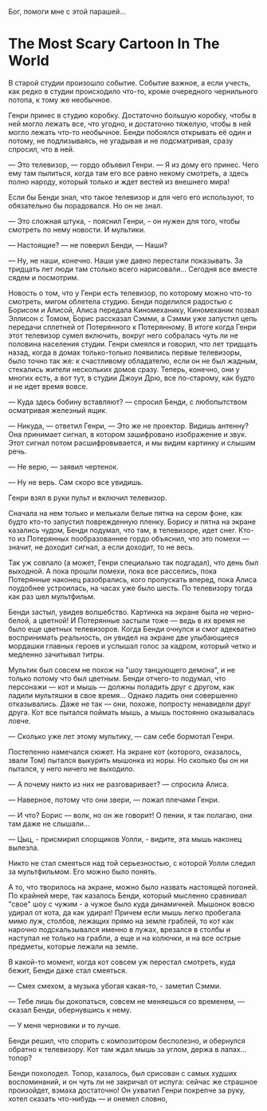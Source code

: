 Бог, помоги мне с этой парашей...
# The Most Scary Cartoon In The World

В старой студии произошло событие. Событие важное, а если учесть, как редко в студии происходило что-то, кроме очередного чернильного потопа, к тому же необычное.

Генри принес в студию коробку. Достаточно большую коробку, чтобы в ней могло лежать все, что угодно, и достаточно тяжелую, чтобы в ней могло лежать что-то необычное. Бенди побоялся открывать её один и потому, не подлизываясь, не угадывая и не подсматривая, сразу спросил, что в ней.

— Это телевизор, — гордо объявил Генри. — Я из дому его принес. Чего ему там пылиться, когда там его все равно некому смотреть, а здесь полно народу, который только и ждет вестей из внешнего мира!
 
Если бы Бенди знал, что такое телевизор и для чего его используют, то обязательно бы порадовался. Но он не знал.
 
— Это сложная штука, - пояснил Генри, – он нужен для того, чтобы смотреть по нему новости. И мультики.

— Настоящие? — не поверил Бенди, — Наши?

— Ну, не наши, конечно. Наши уже давно перестали показывать. За тридцать лет люди там столько всего нарисовали... Сегодня все вместе сядем и посмотрим.

Новость о том, что у Генри есть телевизор, по которому можно что-то смотреть, мигом облетела студию. Бенди поделился радостью с Борисом и Алисой, Алиса передала Киномеханику, Киномеханик позвал Эллисон с Томом, Борис рассказал Сэмми, а Сэмми уже запустил цепь передачи сплетней от Потерянного к Потерянному. В итоге когда Генри этот телевизор сумел включить, вокруг него собралась чуть ли не половина населения студии. Генри смеялся и говорил, что лет тридцать назад, когда в домах только-только появились первые телевизоры, было точно так же: к счастливому обладателю, если он не был жадным, стекались жители нескольких домов сразу. Теперь, конечно, они у многих есть, а вот тут, в студии Джоуи Дрю, все по-старому, как будто и не идет время вовсе.

— Куда здесь бобину вставляют? — спросил Бенди, с любопытством осматривая железный ящик.
 
— Никуда, — ответил Генри, — Это же не проектор. Видишь антенну? Она принимает сигнал, в котором зашифровано изображение и звук. Этот сигнал потом расшифровывается, и мы видим картинку и слышим речь.

— Не верю, — заявил чертенок.

— Ну не верь. Сам скоро все увидишь. 

Генри взял в руки пульт и включил телевизор.

Сначала на нем только и мелькали белые пятна на сером фоне, как будто кто-то запустил поврежденную пленку. Борису и пятна на экране казались чудом, Бенди подумал, что там, в телевизоре, идет снег. Кто-то из Потерянных пообразованнее гордо объяснил, что это помехи — значит, не доходит сигнал, а если доходит, то не весь.

Так уж совпало (а может, Генри специально так подгадал), что день был выходной. А пока прошли помехи, пока все расселись, пока Потерянные наконец разобрались, кого пропускать вперед, пока Алиса поудобнее устроилась, на часах уже было шесть. По телевизору тогда как раз шел мультфильм.

Бенди застыл, увидев волшебство. Картинка на экране была не черно-белой, а цветной! И Потерянные застыли тоже — ведь в их время не было еще цветных телевизоров. Когда Бенди очнулся и смог адекватно воспринимать реальность, он увидел на экране две улыбающиеся мордашки главных героев и услышал голос за кадром, который четко и медленно зачитывал титры.

Мультик был совсем не похож на "шоу танцующего демона", и не только потому что был цветным. Бенди отчего-то подумал, что персонажи — кот и мышь — должны поладить друг с другом, как ладили мультяшки в свое время... Однако ладить они совершенно отказывались. Даже не так — они, похоже, попросту ненавидели друг друга. Кот все пытался поймать мышь, а мышь постоянно оказывалась ловче.

— Сколько уже лет этому мультику, — сам себе бормотал Генри.

Постепенно намечался сюжет. На экране кот (которого, оказалось, звали Том) пытался выкурить мышонка из норы. Но сколько бы он ни пытался, у него ничего не выходило. 

— А почему никто из них не разговаривает? — спросила Алиса.

— Наверное, потому что они звери, — пожал плечами Генри.

— И что? Борис — волк, но он же говорит! О пении, я так полагаю, они там даже не слышали...

— Цыц, - присмирил спорщиков Уолли, - видите, эта мышь наконец вылезла.

Никто не стал смеяться над той серьезностью, с которой Уолли следил за мультфильмом. Его можно было понять.

А то, что творилось на экране, можно было назвать настоящей погоней. По крайней мере, так казалось Бенди, который мысленно сравнивал "свое" шоу с чужим - а чужое было куда динамичней. Мышонок вовсю удирал от кота, да как удирал! Причем если мышь легко пробегала мимо луж, столбов, лежащих прямо на земле граблей, то кот как нарочно подскальзывался именно в лужах, врезался в столбы и наступал не только на грабли, а еще и на колючки, и на все острые предметы, которые лежали на земле.

В какой-то момент, когда кот совсем уж перестал смотреть, куда бежит, Бенди даже стал смеяться.

— Смех смехом, а музыка убогая какая-то, - заметил Сэмми.

— Тебе лишь бы докопаться, совсем не меняешься со временем, — сказал Бенди, обернувшись к нему. 

— У меня черновики и то лучше.

Бенди решил, что спорить с композитором бесполезно, и обернулся обратно к телевизору. Кот там ждал мышь за углом, держа в лапах... топор?

Бенди похолодел. Топор, казалось, был срисован с самых худших воспоминаний, и он чуть ли не закричал от испуга: сейчас же страшное произойдет, взмаха достаточно! Он ухватил Генри покрепче за руку, хотел сказать что-нибудь — и онемел словно, 
